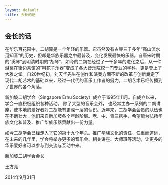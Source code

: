 ```yaml
---
layout: default
title: 会长的话
---
```

## 会长的话

在华乐百花园中，二胡算是一个年轻的乐器。它虽然没有古琴三千多年“高山流水觅知音”的历史，但却是华族乐器之中最普及，变化发展最快的乐器。自唐宋时期的“奚琴”到明清时期的“胡琴”，如今的二胡在经过了一千多年的进化之后，从一件游离在街边茶馆的“叫花子乐器”变成了各大音乐院校一门专业的学科，更是登上了大雅之堂。自20世纪初，刘天华先生在创作和演奏方面不断的改革与创新奠定了现代二胡艺术的基础以来，经过一代代的音乐工作者的努力，二胡艺术已经传播到了世界的各个角落。

新加坡二胡学会（Singapore Erhu Society）成立于1995年11月。自成立以来，学会一直积极组织各种活动。 除了大型的音乐会外， 也经常主办一系列的二胡讲座，使本地的爱好者对二胡能有更深一层的认识。近年来，二胡学会会员的队伍也在不断壮大，他们来自新加坡各个年龄阶层。老、中、青三携手，希望能为弘扬华族文化和普及、推广华族乐器贡献出一份力量。

如今二胡学会已经走入了它的第十九个年头。推广华族文化的责任，任重而道远，在未来的几年里，学会将举办更多的音乐会、相关讲座、大师班等活动，让更多的华乐爱好者可以参与到交流与互动中来。

新加坡二胡学会会长

王方亮

2014年9月31日